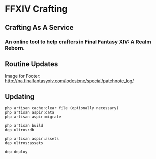 # FFXIV Crafting
## Crafting As A Service
### An online tool to help crafters in Final Fantasy XIV: A Realm Reborn.

## Routine Updates

Image for Footer: http://na.finalfantasyxiv.com/lodestone/special/patchnote_log/

## Updating

```
php artisan cache:clear file (optionally necessary)
php artisan aspir:data
php artisan aspir:migrate

php artisan build
dep ultros:db

php artisan aspir:assets
dep ultros:assets

dep deploy
```
